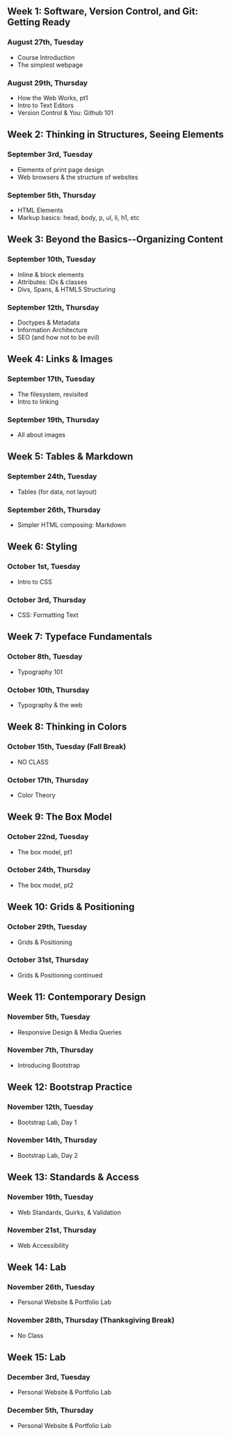 ## Week 1: Software, Version Control, and Git: Getting Ready
### August 27th, Tuesday 
* Course Introduction
* The simplest webpage

### August 29th, Thursday
* How the Web Works, pt1
* Intro to Text Editors
* Version Control & You: Github 101

## Week 2: Thinking in Structures, Seeing Elements
### September 3rd, Tuesday
* Elements of print page design
* Web browsers & the structure of websites

### September 5th, Thursday
* HTML Elements
* Markup basics: head, body, p, ul, li, h1, etc

## Week 3: Beyond the Basics--Organizing Content
### September 10th, Tuesday
* Inline & block elements
* Attributes: IDs & classes
* Divs, Spans, & HTML5 Structuring

### September 12th, Thursday
* Doctypes & Metadata
* Information Architecture
* SEO (and how not to be evil)

## Week 4: Links & Images
### September 17th, Tuesday
* The filesystem, revisited
* Intro to linking

### September 19th, Thursday
* All about images

## Week 5: Tables & Markdown
### September 24th, Tuesday
* Tables (for data, not layout)

### September 26th, Thursday
* Simpler HTML composing: Markdown

## Week 6: Styling
### October 1st, Tuesday 
* Intro to CSS

### October 3rd, Thursday
* CSS: Formatting Text

## Week 7: Typeface Fundamentals
### October 8th, Tuesday
* Typography 101

### October 10th, Thursday
* Typography & the web

## Week 8: Thinking in Colors
### October 15th, Tuesday (Fall Break)
* NO CLASS

### October 17th, Thursday
* Color Theory

## Week 9: The Box Model
### October 22nd, Tuesday
* The box model, pt1

### October 24th, Thursday
* The box model, pt2

## Week 10: Grids & Positioning
### October 29th, Tuesday
* Grids & Positioning

### October 31st, Thursday
* Grids & Positioning continued

## Week 11: Contemporary Design
### November 5th, Tuesday
* Responsive Design & Media Queries

### November 7th, Thursday
* Introducing Bootstrap

## Week 12: Bootstrap Practice
### November 12th, Tuesday
* Bootstrap Lab, Day 1

### November 14th, Thursday
* Bootstrap Lab, Day 2

## Week 13: Standards & Access
### November 19th, Tuesday
* Web Standards, Quirks, & Validation

### November 21st, Thursday
* Web Accessibility

## Week 14: Lab
### November 26th, Tuesday

* Personal Website & Portfolio Lab

### November 28th, Thursday (Thanksgiving Break)
* No Class

## Week 15: Lab
### December 3rd, Tuesday

* Personal Website & Portfolio Lab

### December 5th, Thursday
 * Personal Website & Portfolio Lab